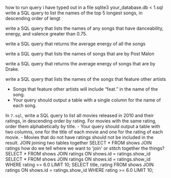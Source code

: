 how to run query i have typed out in a file
	sqlite3 your_database.db < 1.sql
write a SQL query to list the names of the top 5 longest songs, in descending order of lengt

write a SQL query that lists the names of any songs that have danceability, energy, and valence greater than 0.75.

write a SQL query that returns the average energy of all the songs

write a SQL query that lists the names of songs that are by Post Malon

write a SQL query that returns the average energy of songs that are by Drake.

write a SQL query that lists the names of the songs that feature other artists
- Songs that feature other artists will include “feat.” in the name of the song.
- Your query should output a table with a single column for the name of each song.

In `7.sql`, write a SQL query to list all movies released in 2010 and their ratings, in descending order by rating. For movies with the same rating, order them alphabetically by title.
    - Your query should output a table with two columns, one for the title of each movie and one for the rating of each movie.
    - Movies that do not have ratings should not be included in the result.
JOIN
		joining two tables together
		SELECT \* FROM shows JOIN ratings
			how do we tell where we want to 'join' or stitch together the things?
		SELECT \* FROM shows JOIN ratings ON shows.id = ratings.show_id
		SELECT \* FROM shows JOIN ratings ON shows.id = ratings.show_id WHERE rating >= 6.0 LIMIT 10;
		SELECT title, rating FROM shows JOIN ratings ON shows.id = ratings.show_id WHERE rating >= 6.0 LIMIT 10;